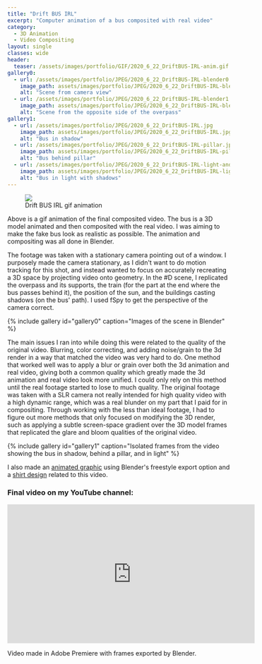 ```yaml
---
title: "Drift BUS IRL"
excerpt: "Computer animation of a bus composited with real video"
category:
  - 3D Animation
  - Video Compositing
layout: single
classes: wide
header:
  teaser: /assets/images/portfolio/GIF/2020_6_22_DriftBUS-IRL-anim.gif
gallery0:
  - url: /assets/images/portfolio/JPEG/2020_6_22_DriftBUS-IRL-blender0.jpg
    image_path: assets/images/portfolio/JPEG/2020_6_22_DriftBUS-IRL-blender0.jpg
    alt: "Scene from camera view"
  - url: /assets/images/portfolio/JPEG/2020_6_22_DriftBUS-IRL-blender1.jpg
    image_path: assets/images/portfolio/JPEG/2020_6_22_DriftBUS-IRL-blender1.jpg
    alt: "Scene from the opposite side of the overpass"
gallery1:
  - url: /assets/images/portfolio/JPEG/2020_6_22_DriftBUS-IRL.jpg
    image_path: assets/images/portfolio/JPEG/2020_6_22_DriftBUS-IRL.jpg
    alt: "Bus in shadow"
  - url: /assets/images/portfolio/JPEG/2020_6_22_DriftBUS-IRL-pillar.jpg
    image_path: assets/images/portfolio/JPEG/2020_6_22_DriftBUS-IRL-pillar.jpg
    alt: "Bus behind pillar"
  - url: /assets/images/portfolio/JPEG/2020_6_22_DriftBUS-IRL-light-and-shadows.jpg
    image_path: assets/images/portfolio/JPEG/2020_6_22_DriftBUS-IRL-light-and-shadows.jpg
    alt: "Bus in light with shadows"
---
```


<figure class="align-center">
	<a href="/assets/images/portfolio/GIF/2020_6_22_DriftBUS-IRL-anim.gif"><img src="/assets/images/portfolio/GIF/2020_6_22_DriftBUS-IRL-anim.gif"></a>
  <figcaption>Drift BUS IRL gif animation</figcaption>
</figure>

Above is a gif animation of the final composited video. The bus is a 3D model animated and then composited with the real video. I was aiming to make the fake bus look as realistic as possible. The animation and compositing was all done in Blender.

The footage was taken with a stationary camera pointing out of a window. I purposely made the camera stationary, as I didn't want to do motion tracking for this shot, and instead wanted to focus on accurately recreating a 3D space by projecting video onto geometry. In the #D scene, I replicated the overpass and its supports, the train (for the part at the end where the bus passes behind it), the position of the sun, and the buildings casting shadows (on the bus' path). I used fSpy to get the perspective of the camera correct.

{% include gallery id="gallery0" caption="Images of the scene in Blender" %}


The main issues I ran into while doing this were related to the quality of the original video. Blurring, color correcting, and adding noise/grain to the 3d render in a way that matched the video was very hard to do. One method that worked well was to apply a blur or grain over both the 3d animation and real video, giving both a common quality which greatly made the 3d animation and real video look more unified. I could only rely on this method until the real footage started to lose to much quality. The original footage was taken with a SLR camera not really intended for high quality video with a high dynamic range, which was a real blunder on my part that I paid for in compositing. Through working with the less than ideal footage, I had to figure out more methods that only focused on modifying the 3D render, such as applying a subtle screen-space gradient over the 3D model frames that replicated the glare and bloom qualities of the original video.

{% include gallery id="gallery1" caption="Isolated frames from the video showing the bus in shadow, behind a pillar, and in light" %}


I also made an [animated graphic](/posts/2020-06-22-Drift-BUS-Wireframe-Animation/) using Blender's freestyle export option and a [shirt design](/posts/2020-06-22-Drift-BUS-Shirt/) related to this video.


### Final video on my YouTube channel:
<iframe width="560" height="315" src="https://www.youtube.com/embed/NO3P2kM0YG4" frameborder="0" allow="accelerometer; autoplay; clipboard-write; encrypted-media; gyroscope; picture-in-picture" allowfullscreen></iframe>

Video made in Adobe Premiere with frames exported by Blender.
